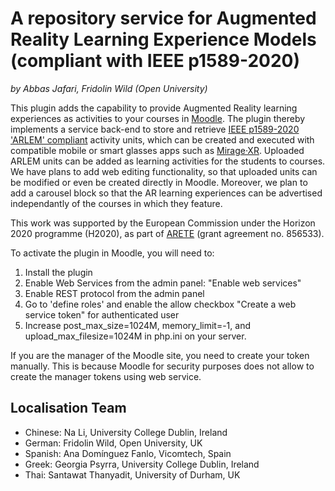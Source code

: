 # A repository service for Augmented Reality Learning Experience Models (compliant with IEEE p1589-2020)
_by Abbas Jafari, Fridolin Wild (Open University)_

This plugin adds the capability to provide Augmented Reality learning experiences as activities to your courses in [Moodle](https://moodle.org/). The plugin thereby implements a service back-end to store and retrieve [IEEE p1589-2020 'ARLEM' compliant](https://standards.ieee.org/standard/1589-2020.html) activity units, which can be created and executed with compatible mobile or smart glasses apps such as [Mirage·XR](https://platform.xr4all.eu/wekit-ecs/mirage-xr/). Uploaded ARLEM units can be added as learning activities for the students to courses. We have plans to add web editing functionality, so that uploaded units can be modified or even be created directly in Moodle. Moreover, we plan to add a carousel block so that the AR learning experiences can be advertised independantly of the courses in which they feature.

This work was supported by the European Commission under the Horizon 2020 programme (H2020), as part of [ARETE](https://www.areteproject.eu/) (grant agreement no. 856533).

To activate the plugin in Moodle, you will need to:

1. Install the plugin
2. Enable Web Services from the admin panel: "Enable web services"
3. Enable REST protocol from the admin panel
4. Go to 'define roles' and enable the allow checkbox "Create a web service token" for authenticated user
5. Increase post_max_size=1024M, memory_limit=-1, and upload_max_filesize=1024M in php.ini on your server. 

If you are the manager of the Moodle site, you need to create your token manually. This is because Moodle for security purposes does not allow to create the manager tokens using web service.

## Localisation Team

* Chinese: Na Li, University College Dublin, Ireland
* German: Fridolin Wild, Open University, UK
* Spanish: Ana Domínguez Fanlo, Vicomtech, Spain
* Greek: Georgia Psyrra, University College Dublin, Ireland
* Thai: Santawat Thanyadit, University of Durham, UK
